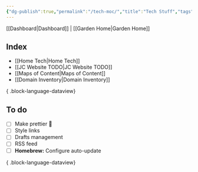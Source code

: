 ```yaml
---
{"dg-publish":true,"permalink":"/tech-moc/","title":"Tech Stuff","tags":["home"],"noteIcon":"","created":"2024-09-18T08:08:03.369-07:00","updated":"2024-09-27T11:40:15.938-07:00"}
---
```


[[Dashboard\|Dashboard]] | [[Garden Home\|Garden Home]]
## Index

- [[Home Tech\|Home Tech]]
- [[JC Website TODO\|JC Website TODO]]
- [[Maps of Content\|Maps of Content]]
- [[Domain Inventory\|Domain Inventory]]

{ .block-language-dataview}

## To do

- [ ] Make prettier 🔼
- [ ] Style links
- [ ] Drafts management
- [ ] RSS feed
- [ ] **Homebrew:** Configure auto-update

{ .block-language-dataview}
